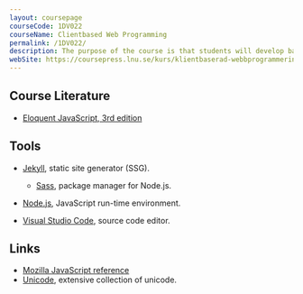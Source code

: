 ```yaml
---
layout: coursepage
courseCode: 1DV022
courseName: Client­based Web Programming
permalink: /1DV022/
description: The purpose of the course is that students will develop basic skills for web programming in a web browser.
webSite: https://coursepress.lnu.se/kurs/klientbaserad-webbprogrammering/
---
```


## Course Literature
* [Eloquent JavaScript, 3rd edition](http://eloquentjavascript.net/)

## Tools
* [Jekyll](https://jekyllrb.com/), static site generator (SSG).
  * [Sass](https://sass-lang.com/), package manager for Node.js.


* [Node.js](https://nodejs.org), JavaScript run-time environment.
* [Visual Studio Code](https://code.visualstudio.com/), source code editor.

## Links
* [Mozilla JavaScript reference](https://developer.mozilla.org/en-US/docs/Web/JavaScript/Reference)
* [Unicode](http://xahlee.info/comp/unicode_index.html), extensive collection of unicode.



[jekyll-organization]: https://github.com/jekyll